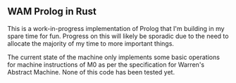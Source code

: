 WAM Prolog in Rust
------------------

This is a work-in-progress implementation of Prolog that I'm building in my spare time for fun. Progress on this will likely be sporadic due to the need to allocate the majority of my time to more important things.

The current state of the machine only implements some basic operations for machine instructions of M0 as per the specification for Warren's Abstract Machine. None of this code has been tested yet.